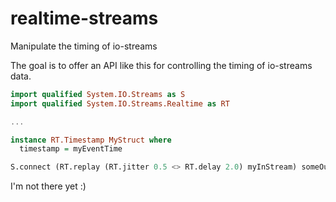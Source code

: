 realtime-streams
================

Manipulate the timing of io-streams

The goal is to offer an API like this for controlling the timing of io-streams data.

```haskell
import qualified System.IO.Streams as S
import qualified System.IO.Streams.Realtime as RT

...

instance RT.Timestamp MyStruct where
  timestamp = myEventTime

S.connect (RT.replay (RT.jitter 0.5 <> RT.delay 2.0) myInStream) someOutStream
```

I'm not there yet :)
